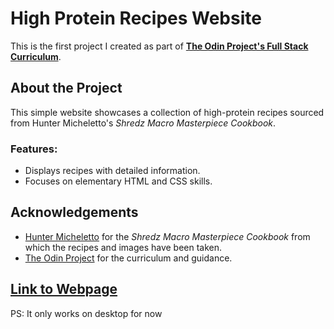 # High Protein Recipes Website

This is the first project I created as part of **[The Odin Project's Full Stack Curriculum](https://www.theodinproject.com/)**.

## About the Project
This simple website showcases a collection of high-protein recipes sourced from Hunter Micheletto's *Shredz Macro Masterpiece Cookbook*.

### Features:
- Displays recipes with detailed information.
- Focuses on elementary HTML and CSS skills.

## Acknowledgements
- [Hunter Micheletto](https://www.hunt4shredz.com/) for the *Shredz Macro Masterpiece Cookbook* from which the recipes and images have been taken.
- [The Odin Project](https://www.theodinproject.com/) for the curriculum and guidance.

## [Link to Webpage](https://aahanmehta21.github.io/high-protein-recipes/)

PS: It only works on desktop for now